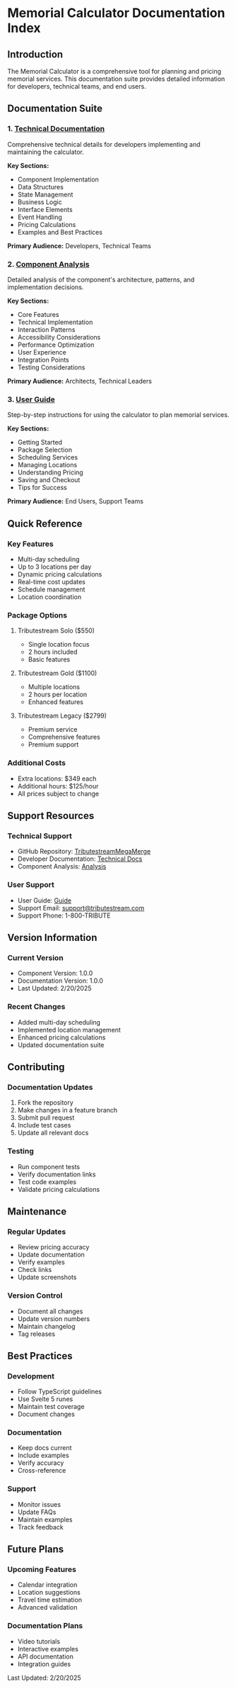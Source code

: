 # Memorial Calculator Documentation Index

## Introduction
The Memorial Calculator is a comprehensive tool for planning and pricing memorial services. This documentation suite provides detailed information for developers, technical teams, and end users.

## Documentation Suite

### 1. [Technical Documentation](./memorial-calculator-technical.md)
Comprehensive technical details for developers implementing and maintaining the calculator.

**Key Sections:**
- Component Implementation
- Data Structures
- State Management
- Business Logic
- Interface Elements
- Event Handling
- Pricing Calculations
- Examples and Best Practices

**Primary Audience:** Developers, Technical Teams

### 2. [Component Analysis](./memorial-calculator-analysis.md)
Detailed analysis of the component's architecture, patterns, and implementation decisions.

**Key Sections:**
- Core Features
- Technical Implementation
- Interaction Patterns
- Accessibility Considerations
- Performance Optimization
- User Experience
- Integration Points
- Testing Considerations

**Primary Audience:** Architects, Technical Leaders

### 3. [User Guide](./memorial-calculator-user-guide.md)
Step-by-step instructions for using the calculator to plan memorial services.

**Key Sections:**
- Getting Started
- Package Selection
- Scheduling Services
- Managing Locations
- Understanding Pricing
- Saving and Checkout
- Tips for Success

**Primary Audience:** End Users, Support Teams

## Quick Reference

### Key Features
- Multi-day scheduling
- Up to 3 locations per day
- Dynamic pricing calculations
- Real-time cost updates
- Schedule management
- Location coordination

### Package Options
1. Tributestream Solo ($550)
   - Single location focus
   - 2 hours included
   - Basic features

2. Tributestream Gold ($1100)
   - Multiple locations
   - 2 hours per location
   - Enhanced features

3. Tributestream Legacy ($2799)
   - Premium service
   - Comprehensive features
   - Premium support

### Additional Costs
- Extra locations: $349 each
- Additional hours: $125/hour
- All prices subject to change

## Support Resources

### Technical Support
- GitHub Repository: [TributestreamMegaMerge](https://github.com/tributestream/TributestreamMegaMerge)
- Developer Documentation: [Technical Docs](./memorial-calculator-technical.md)
- Component Analysis: [Analysis](./memorial-calculator-analysis.md)

### User Support
- User Guide: [Guide](./memorial-calculator-user-guide.md)
- Support Email: support@tributestream.com
- Support Phone: 1-800-TRIBUTE

## Version Information

### Current Version
- Component Version: 1.0.0
- Documentation Version: 1.0.0
- Last Updated: 2/20/2025

### Recent Changes
- Added multi-day scheduling
- Implemented location management
- Enhanced pricing calculations
- Updated documentation suite

## Contributing

### Documentation Updates
1. Fork the repository
2. Make changes in a feature branch
3. Submit pull request
4. Include test cases
5. Update all relevant docs

### Testing
- Run component tests
- Verify documentation links
- Test code examples
- Validate pricing calculations

## Maintenance

### Regular Updates
- Review pricing accuracy
- Update documentation
- Verify examples
- Check links
- Update screenshots

### Version Control
- Document all changes
- Update version numbers
- Maintain changelog
- Tag releases

## Best Practices

### Development
- Follow TypeScript guidelines
- Use Svelte 5 runes
- Maintain test coverage
- Document changes

### Documentation
- Keep docs current
- Include examples
- Verify accuracy
- Cross-reference

### Support
- Monitor issues
- Update FAQs
- Maintain examples
- Track feedback

## Future Plans

### Upcoming Features
- Calendar integration
- Location suggestions
- Travel time estimation
- Advanced validation

### Documentation Plans
- Video tutorials
- Interactive examples
- API documentation
- Integration guides

Last Updated: 2/20/2025